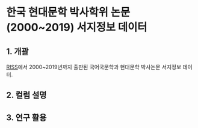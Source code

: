 # 한국 현대문학 박사학위 논문(2000~2019) 서지정보 데이터

## 1. 개괄
[RISS](http://www.riss.kr/search/Search.do?detailSearch=true&viewYn=OP&query=&queryText=znMajor%2C%EA%B5%AD%EC%96%B4%EA%B5%AD%EB%AC%B8%40op%2COR%40znMajor%2C%EA%B5%AD%EB%AC%B8%40op%2COR&strQuery=&iStartCount=0&iGroupView=5&icate=bib_t&colName=bib_t&exQuery=&pageScale=100&strSort=DATE&order=%2FDESC&onHanja=false&keywordOption=0&searchGubun=true&p_year1=&p_year2=&dorg_storage=&mat_type=&mat_subtype=T1%2CT2&fulltext_kind=&t_gubun=&learning_type=&language_code=&ccl_code=&language=&inside_outside=&fric_yn=&image_yn=&regnm=&gubun=&kdc=&ttsUseYn=&resultSearch=false&listFlag=&h_groupByField=&orderBy=#redirect)에서 2000~2019년까지 출판된 국어국문학과 현대문학 박사논문 서지정보 데이터.


## 2. 컬럼 설명

## 3. 연구 활용
